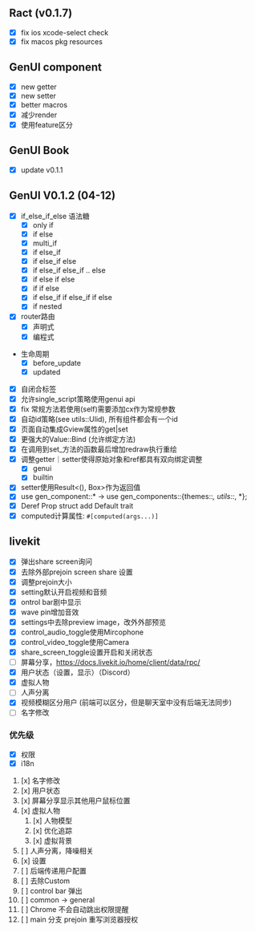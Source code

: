 ## Ract (v0.1.7)

- [x] fix ios xcode-select check
- [x] fix macos pkg resources

## GenUI component

- [x] new getter
- [x] new setter
- [x] better macros
- [x] 减少render
- [x] 使用feature区分

## GenUI Book

- [x] update v0.1.1

## GenUI V0.1.2 (04-12)

- [x] if_else_if_else 语法糖
  - [x] only if
  - [x] if else
  - [x] multi_if
  - [x] if else_if
  - [x] if else_if else
  - [x] if else_if else_if .. else
  - [x] if else if else
  - [x] if if else
  - [x] if else_if if else_if if else
  - [x] if nested
- [x] router路由
  - [x] 声明式
  - [x] 编程式
- 生命周期
  - [x] before_update
  - [x] updated
- [x] 自闭合标签
- [x] 允许single_script策略使用genui api
- [x] fix 常规方法若使用(self)需要添加cx作为常规参数
- [x] 自动id策略(see utils::Ulid), 所有组件都会有一个id
- [x] 页面自动集成Gview属性的get|set
- [x] 更强大的Value::Bind (允许绑定方法)
- [x] 在调用到set_方法的函数最后增加redraw执行重绘
- [x] 调整getter｜setter使得原始对象和ref都具有双向绑定调整
  - [x] genui
  - [x] builtin
- [x] setter使用Result<(), Box<Error>>作为返回值
- [x] use gen_component::* -> use gen_components::{themes::*, utils::*, *};
- [x] Deref Prop struct add Default trait
- [x] computed计算属性: `#[computed(args...)]`

## livekit

- [x] 弹出share screen询问
- [x] 去除外部prejoin screen share 设置
- [x] 调整prejoin大小
- [x] setting默认开启视频和音频
- [x] ontrol bar剧中显示
- [x] wave pin增加音效
- [x] settings中去除preview image，改外外部预览
- [x] control_audio_toggle使用Mircophone
- [x] control_video_toggle使用Camera
- [x] share_screen_toggle设置开启和关闭状态 
- [ ] 屏幕分享，https://docs.livekit.io/home/client/data/rpc/
- [x] 用户状态（设置，显示）（Discord）
- [x] 虚拟人物
- [ ] 人声分离
- [x] 视频模糊区分用户 (前端可以区分，但是聊天室中没有后端无法同步)
- [ ] 名字修改

### 优先级

- [x] 权限
- [x] i18n
1. [x] 名字修改
3. [x] 用户状态
4. [x] 屏幕分享显示其他用户鼠标位置
5. [x] 虚拟人物
   1. [x] 人物模型
   2. [x] 优化追踪
   3. [x] 虚拟背景
6. [ ] 人声分离，降噪相关
7. [x] 设置
8. [ ] 后端传递用户配置
9. [ ] 去除Custom
10. [ ] control bar 弹出
11. [ ] common -> general
12. [ ] Chrome 不会自动跳出权限提醒
13. [ ] main 分支 prejoin 重写浏览器授权